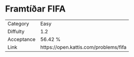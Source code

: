 # Framtíðar FIFA

<table>
    <tr>
        <td>Category</td>
        <td>Easy</td>
    </tr>
    <tr>
        <td>Diffulty</td>
        <td>1.2</td>
    </tr>
    <tr>
        <td>Acceptance</td>
        <td>56.42 %</td>
    </tr>
    <tr>
        <td>Link</td>
        <td>https://open.kattis.com/problems/fifa</td>
    </tr>
</table>